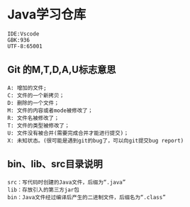 # Java学习仓库
    IDE:Vscode
    GBK:936
    UTF-8:65001

## Git 的M,T,D,A,U标志意思
    A: 增加的文件;
    C: 文件的一个新拷贝；
    D: 删除的一个文件；
    M: 文件的内容或者mode被修改了；
    R: 文件名被修改了；
    T: 文件的类型被修改了；
    U: 文件没有被合并(需要完成合并才能进行提交)；
    X: 未知状态。(很可能是遇到git的bug了，可以向git提交bug report)

## bin、lib、src目录说明
    src：写代码时创建的Java文件，后缀为“.java”
    lib：存放引入的第三方jar包
    bin：Java文件经过编译后产生的二进制文件，后缀名为“.class”
